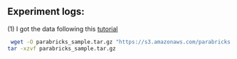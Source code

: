 Experiment logs:
---------------

(1) I got the data following this [tutorial](https://docs.nvidia.com/clara/parabricks/latest/tutorials/gettingthesampledata.html)

```bash
 wget -O parabricks_sample.tar.gz "https://s3.amazonaws.com/parabricks.sample/parabricks_sample.tar.gz"
tar -xzvf parabricks_sample.tar.gz 
```
